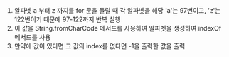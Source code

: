 1. 알파벳 a 부터 z 까지를 for 문을 돌릴 때 각 알파벳을 해당 'a'는  97번이고, 'z'는 122번이기 때문에 97-122까지 반복 실행
2. 이 값을 String.fromCharCode 메서드를 사용하여 알파벳을 생성하여 indexOf 메서드를 사용
3. 만약에 값이 있다면 그 값의 index를 없다면 -1을 출력한 값을 출력
